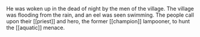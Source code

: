 He was woken up in the dead of night by the men of the village. The village was flooding from the rain, and an eel was seen swimming. The people call upon their [[priest]] and hero, the former [[champion]] lampooner, to hunt the [[aquatic]] menace.

